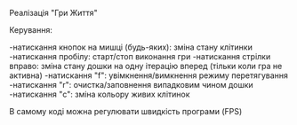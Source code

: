 Реалізація "Гри Життя"


Керування:

-натискання кнопок на мишці (будь-яких): зміна стану клітинки
-натискання пробілу: старт/стоп виконання гри
-натискання стрілки вправо: зміна стану дошки на одну ітерацію вперед (тільки коли гра не активна)
-натискання "f": увімкнення/вимкнення режиму перетягування
-натискання "r": очистка/заповнення випадковим чином дошки
-натискання "c": зміна кольору живих клітинок

В самому коді можна регулювати швидкість програми (FPS)
